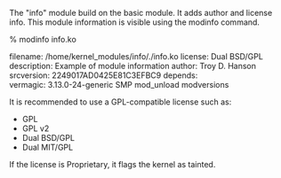 The "info" module build on the basic module. It adds author and license info.
This module information is visible using the modinfo command.

  % modinfo info.ko

filename:       /home/kernel_modules/info/./info.ko
license:        Dual BSD/GPL
description:    Example of module information
author:         Troy D. Hanson
srcversion:     2249017AD0425E81C3EFBC9
depends:        
vermagic:       3.13.0-24-generic SMP mod_unload modversions 

It is recommended to use a GPL-compatible license such as:

  * GPL
  * GPL v2
  * Dual BSD/GPL
  * Dual MIT/GPL

If the license is Proprietary, it flags the kernel as tainted.

